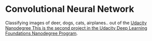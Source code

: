 <h1> Convolutional Neural Network </h1>
Classifying images of deer, dogs, cats, airplanes.. out of the <a href="https://www.cs.toronto.edu/~kriz/cifar.html>CIFAR-10</a> dataset, with a test accuracy of 76%.

<h2>Neural Network Architecture</h2>
3 Convolutional Layers (including ReLU nonlinearities and Max-Pooling), followed by Dropout regularization (50%) and 1 Fully Connected Layer, before the final (again, dropout-regularized) Fully Connected Output Layer. The AdamOptimizer updates the weights according to the Softmax Cross Entropy cost function. Weights are initialized with a truncated Gaussian, using a Standard Deviation of 0.1. (To arrive at a sensible estimate for the number of filters, I imagined and enumerated possible combinations of basic lines ("-", "|"...), curves ([0,pi/8], [pi/8,pi/4]...) and shapes for the first convolution; visualized combining them into circles, triangles.. on the second layer; and mentally counted things like faces on the third. The fully-connected layer uses 64 outputs, around 6 per label class, to account for bottom, front, top, side.. representations of the target objects. Probably a poor representation of what the model is actually doing, but I found it to be a useful mental model nonetheless: I arrived at 75% accuracy on the first try (before performing two rounds of hyperparameter tuning).)

<h2>Udacity Nanodegree</h2>
This is the second project in the <a href="https://www.udacity.com/course/deep-learning-nanodegree-foundation--nd101">Udacity Deep Learning Foundations Nanodegree Program</a>.
